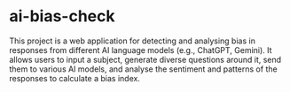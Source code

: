 # ai-bias-check
This project is a web application for detecting and analysing bias in responses from different AI language models (e.g., ChatGPT, Gemini). It allows users to input a subject, generate diverse questions around it, send them to various AI models, and analyse the sentiment and patterns of the responses to calculate a bias index.

